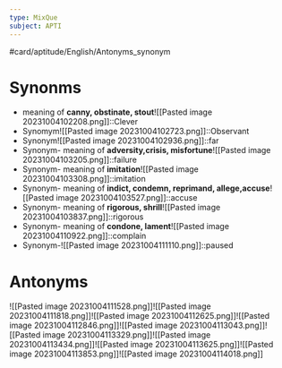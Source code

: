```yaml
---
type: MixQue
subject: APTI
---
```

#card/aptitude/English/Antonyms_synonym 
# Synonms
- meaning of **canny, obstinate, stout**![[Pasted image 20231004102208.png]]::Clever <!--SR:!2023-10-21,1,230-->
- Synomym![[Pasted image 20231004102723.png]]::Observant <!--SR:!2023-10-24,4,270-->
- Synonym![[Pasted image 20231004102936.png]]::far <!--SR:!2023-10-23,3,250-->
- Synonym- meaning of **adversity,crisis, misfortune**![[Pasted image 20231004103205.png]]::failure <!--SR:!2023-10-24,4,270-->
- Synonym- meaning of **imitation**![[Pasted image 20231004103308.png]]::imitation <!--SR:!2023-11-10,16,290-->
- Synonym- meaning of **indict, condemn, reprimand, allege,accuse**![[Pasted image 20231004103527.png]]::accuse <!--SR:!2023-10-21,1,230-->
- Synonym- meaning of **rigorous, shrill**![[Pasted image 20231004103837.png]]::rigorous <!--SR:!2023-10-21,1,232-->
- Synonym- meaning of **condone, lament**![[Pasted image 20231004110922.png]]::complain <!--SR:!2023-10-21,1,230-->
- Synonym-![[Pasted image 20231004111110.png]]::paused <!--SR:!2023-10-24,4,270-->

# Antonyms
![[Pasted image 20231004111528.png]]![[Pasted image 20231004111818.png]]![[Pasted image 20231004112625.png]]![[Pasted image 20231004112846.png]]![[Pasted image 20231004113043.png]]![[Pasted image 20231004113329.png]]![[Pasted image 20231004113434.png]]![[Pasted image 20231004113625.png]]![[Pasted image 20231004113853.png]]![[Pasted image 20231004114018.png]]
